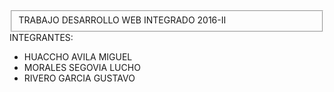 <fieldset>TRABAJO DESARROLLO WEB INTEGRADO 2016-II</fieldset>
INTEGRANTES:
<ul><li>HUACCHO AVILA MIGUEL</li>
<li>MORALES SEGOVIA LUCHO</li>
<li>RIVERO GARCIA GUSTAVO</li></ul>
